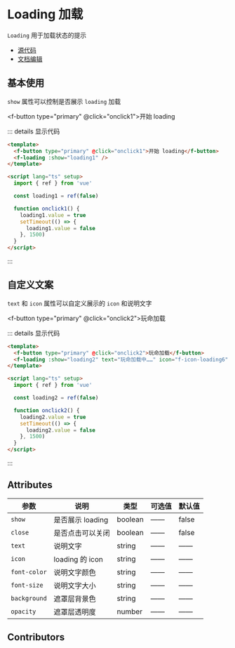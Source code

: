 # Loading 加载

`Loading` 用于加载状态的提示

- [源代码](https://github.com/FightingDesign/fighting-design/tree/master/packages/fighting-design/loading)
- [文档编辑](https://github.com/FightingDesign/fighting-design/blob/master/docs/docs/components/loading.md)

## 基本使用

`show` 属性可以控制是否展示 `loading` 加载

<f-button type="primary" @click="onclick1">开始 loading</f-button>
<f-loading :show="loading1" />

::: details 显示代码

```html
<template>
  <f-button type="primary" @click="onclick1">开始 loading</f-button>
  <f-loading :show="loading1" />
</template>

<script lang="ts" setup>
  import { ref } from 'vue'

  const loading1 = ref(false)

  function onclick1() {
    loading1.value = true
    setTimeout(() => {
      loading1.value = false
    }, 1500)
  }
</script>
```

:::

## 自定义文案

`text` 和 `icon` 属性可以自定义展示的 `icon` 和说明文字

<f-button type="primary" @click="onclick2">玩命加载</f-button>
<f-loading :show="loading2" text="玩命加载中……" icon="f-icon-loading6" />

::: details 显示代码

```html
<template>
  <f-button type="primary" @click="onclick2">玩命加载</f-button>
  <f-loading :show="loading2" text="玩命加载中……" icon="f-icon-loading6" />
</template>

<script lang="ts" setup>
  import { ref } from 'vue'

  const loading2 = ref(false)

  function onclick2() {
    loading2.value = true
    setTimeout(() => {
      loading2.value = false
    }, 1500)
  }
</script>
```

:::

## Attributes

| 参数         | 说明             | 类型    | 可选值 | 默认值 |
| ------------ | ---------------- | ------- | ------ | ------ |
| `show`       | 是否展示 loading | boolean | ——     | false  |
| `close`      | 是否点击可以关闭 | boolean | ——     | false  |
| `text`       | 说明文字         | string  | ——     | ——     |
| `icon`       | loading 的 icon  | string  | ——     | ——     |
| `font-color` | 说明文字颜色     | string  | ——     | ——     |
| `font-size`  | 说明文字大小     | string  | ——     | ——     |
| `background` | 遮罩层背景色     | string  | ——     | ——     |
| `opacity`    | 遮罩层透明度     | number  | ——     | ——     |

## Contributors

<a href="https://github.com/Tyh2001" target="_blank">
  <f-avatar round src="https://avatars.githubusercontent.com/u/73180970?v=4" />
</a>

<a href="https://github.com/yn22638" target="_blank">
  <f-avatar round src="https://avatars.githubusercontent.com/u/48940123?v=4" />
</a>

<script setup>
  import { ref } from 'vue'

  const loading1 = ref(false)

  function onclick1() {
    loading1.value = true
    setTimeout(() => {
      loading1.value = false
    }, 1500)
  }

  const loading2 = ref(false)

  function onclick2() {
    loading2.value = true
    setTimeout(() => {
      loading2.value = false
    }, 1500)
  }
</script>
